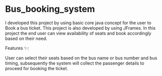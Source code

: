 # Bus_booking_system
  I developed this project by using basic core java concept for the user to Book a bus ticket. This project is also developed by using JFrames. In this project the end user can view availability of seats and book accordingly based on their need.

Features ✨:

User can select their seats based on the bus name or bus number and bus timing, subsequently the system will collect the passenger details to proceed for booking the ticket.

